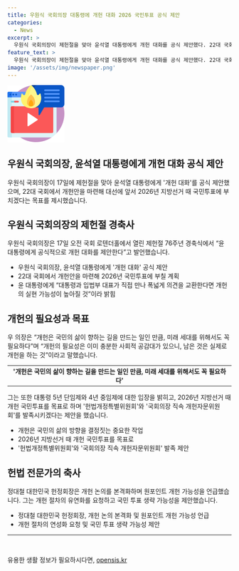 ```yaml
---
title: 우원식 국회의장 대통령에 개헌 대화 2026 국민투표 공식 제안
categories:
  - News
excerpt: >
  우원식 국회의장이 제헌절을 맞아 윤석열 대통령에게 개헌 대화를 공식 제안했다. 22대 국회에서 개헌안을 마련하고 2026년 지방선거 때 국민투표에 부칠 목표를 제시했다. 개헌의 필요성과 실현 가능성에 대한 강력한 메시지를 전하며 국민적 공감과 합의 수준을 높일 수 있는 방안들을 제안하고 있다.
feature_text: >
  우원식 국회의장이 제헌절을 맞아 윤석열 대통령에게 개헌 대화를 공식 제안했다. 22대 국회에서 개헌안을 마련하고 2026년 지방선거 때 국민투표에 부칠 목표를 제시했다. 개헌의 필요성과 실현 가능성에 대한 강력한 메시지를 전하며 국민적 공감과 합의 수준을 높일 수 있는 방안들을 제안하고 있다.
image: '/assets/img/newspaper.png'
---
```


<p><img src="/assets/img/news.png" alt="rentncar 속보" /></p>

<h2>우원식 국회의장, 윤석열 대통령에게 개헌 대화 공식 제안</h2>

<p data-ke-size="size16">우원식 국회의장이 17일에 제헌절을 맞아 윤석열 대통령에게 '개헌 대화'를 공식 제안했으며, 22대 국회에서 개헌안을 마련해 대선에 앞서 2026년 지방선거 때 국민투표에 부치겠다는 목표를 제시했습니다.</p>

<h2 data-ke-size="size26">우원식 국회의장의 제헌절 경축사</h2>

<p data-ke-size="size16">우원식 국회의장은 17일 오전 국회 로텐더홀에서 열린 제헌절 76주년 경축식에서 “윤 대통령에게 공식적으로 개헌 대화를 제안한다”고 발언했습니다.</p>

<ul>
<li>우원식 국회의장, 윤석열 대통령에게 '개헌 대화' 공식 제안</li>
<li>22대 국회에서 개헌안을 마련해 2026년 국민투표에 부칠 계획</li>
<li>윤 대통령에게 “대통령과 입법부 대표가 직접 만나 폭넓게 의견을 교환한다면 개헌의 실현 가능성이 높아질 것”이라 밝힘</li>
</ul>

<h2 data-ke-size="size26">개헌의 필요성과 목표</h2>

<p data-ke-size="size16">우 의장은 “개헌은 국민의 삶이 향하는 길을 만드는 일인 만큼, 미래 세대를 위해서도 꼭 필요하다”며 “개헌의 필요성은 이미 충분한 사회적 공감대가 있으니, 남은 것은 실제로 개헌을 하는 것”이라고 말했습니다.</p>

<table>
<tr>
<td style="text-align: center; height: 17px;"><b>'개헌은 국민의 삶이 향하는 길을 만드는 일인 만큼, 미래 세대를 위해서도 꼭 필요하다'</b></td>
</tr>
</table>

<p data-ke-size="size16">그는 또한 대통령 5년 단임제와 4년 중임제에 대한 입장을 밝히고, 2026년 지방선거 때 개헌 국민투표를 목표로 하며 '헌법개정특별위원회'와 '국회의장 직속 개헌자문위원회'를 발족시키겠다는 제안을 했습니다.</p>

<ul>
<li>개헌은 국민의 삶의 방향을 결정짓는 중요한 작업</li>
<li>2026년 지방선거 때 개헌 국민투표를 목표로</li>
<li>'헌법개정특별위원회'와 '국회의장 직속 개헌자문위원회' 발족 제안</li>
</ul>

<h2 data-ke-size="size26">헌법 전문가의 축사</h2>

<p data-ke-size="size16">정대철 대한민국 헌정회장은 개헌 논의를 본격화하며 원포인트 개헌 가능성을 언급했습니다. 그는 개헌 절차의 유연화를 요청하고 국민 투표 생략 가능성을 제안했습니다.</p>

<ul>
<li>정대철 대한민국 헌정회장, 개헌 논의 본격화 및 원포인트 개헌 가능성 언급</li>
<li>개헌 절차의 연성화 요청 및 국민 투표 생략 가능성 제안</li>
</ul>

<hr>

<p data-ke-size="size16">&nbsp;</p>
유용한 생활 정보가 필요하시다면, <a href="https://opensis.kr" rel="dofollow">opensis.kr</a>


